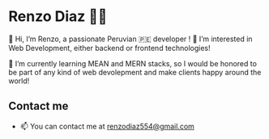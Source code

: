 # Renzo Diaz :male_detective:

👋 Hi, I’m Renzo, a passionate Peruvian :peru: developer ! 👀 I’m interested in Web Development, either backend or frontend technologies!

🌱 I’m currently learning MEAN and MERN stacks, so I would be honored to be part of any kind of web devolepment and make clients happy around the world!

## Contact me

- 📫 You can contact me at renzodiaz554@gmail.com

<!---
Renzo4Renzo/Renzo4Renzo is a ✨ special ✨ repository because its `README.md` (this file) appears on your GitHub profile.
You can click the Preview link to take a look at your changes.
--->
